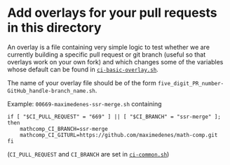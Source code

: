 # Add overlays for your pull requests in this directory

An overlay is a file containing very simple logic to test whether we are currently building a specific pull request or git branch (useful so that overlays work on your own fork) and which changes some of the variables whose default can be found in [`ci-basic-overlay.sh`](/dev/ci/ci-basic-overlay.sh).

The name of your overlay file should be of the form `five_digit_PR_number-GitHub_handle-branch_name.sh`.

Example: `00669-maximedenes-ssr-merge.sh` containing

```
if [ "$CI_PULL_REQUEST" = "669" ] || [ "$CI_BRANCH" = "ssr-merge" ]; then
    mathcomp_CI_BRANCH=ssr-merge
    mathcomp_CI_GITURL=https://github.com/maximedenes/math-comp.git
fi
```

(`CI_PULL_REQUEST` and `CI_BRANCH` are set in [`ci-common.sh`](/dev/ci/ci-common.sh))
